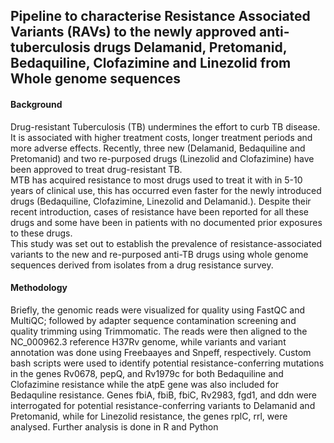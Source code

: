 ## Pipeline to characterise Resistance Associated Variants (RAVs) to the newly approved anti-tuberculosis drugs Delamanid, Pretomanid, Bedaquiline, Clofazimine and Linezolid from  Whole genome sequences 
#### Background
Drug-resistant Tuberculosis (TB) undermines the effort to curb TB disease. It is associated with higher treatment costs, longer treatment periods and more adverse effects. Recently, three new (Delamanid, Bedaquiline and Pretomanid) and two re-purposed drugs (Linezolid and Clofazimine) have been approved to treat drug-resistant TB. <br>MTB has acquired resistance to most drugs used to treat it with in 5-10 years of clinical use, this has occurred even faster for the newly introduced drugs (Bedaquiline, Clofazimine, Linezolid and Delamanid.). 
Despite their recent introduction, cases of resistance have been reported for all these drugs and some have been in patients with no documented prior exposures to these drugs. <br>This study was set out to establish the prevalence of resistance-associated variants to the new and re-purposed anti-TB drugs using whole genome sequences derived from isolates from a drug resistance survey.
#### Methodology
Briefly, the genomic reads were visualized for quality using FastQC and MultiQC; followed by adapter sequence contamination screening and quality trimming using Trimmomatic. The reads were then aligned to the NC_000962.3 reference H37Rv genome, while variants and variant annotation was done using Freebaayes and Snpeff, respectively. Custom bash scripts were used to identify potential resistance-conferring mutations in the genes Rv0678, pepQ, and Rv1979c for both Bedaquiline and Clofazimine resistance while the atpE gene was also included for Bedaquline resistance. Genes fbiA, fbiB, fbiC, Rv2983, fgd1, and ddn were interrogated for potential resistance-conferring variants to Delamanid and Pretomanid, while for Linezolid resistance, the genes rplC, rrl, were analysed. Further analysis is done in R and Python

